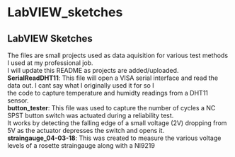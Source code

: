 # LabVIEW_sketches
## LabVIEW Sketches<br/>
The files are small projects used as data aquisition for various test methods I used at my professional job.<br/>
I will update this README as projects are added/uploaded. <br/>
**SerialReadDHT11**: This file will open a VISA serial interface and read the data out. I cant say what I originally used it for so I <br/>
the code to capture temperature and humidty readings from a DHT11 sensor. <br/>
**button_tester**: This file was used to capture the number of cycles a NC SPST button switch was actuated during a reliability test.<br/>
It works by detecting the falling edge of a small voltage (2V) dropping from 5V as the actuator depresses the switch and opens it.<br/>
**straingauge_04-03-18**: This was created to measure the various voltage levels of a rosette straingauge along with a NI9219 <br/> 
